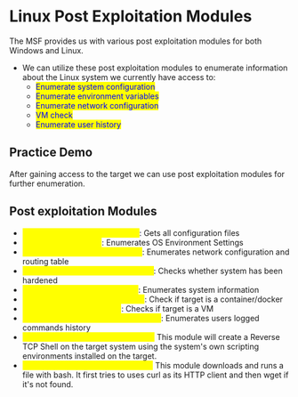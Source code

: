 # Linux Post Exploitation Modules

The MSF provides us with various post exploitation modules for both Windows and Linux.

* We can utilize these post exploitation modules to enumerate information about the Linux system we currently have access to:
  * <mark style="color:blue;">Enumerate system configuration</mark>
  * <mark style="color:blue;">Enumerate environment variables</mark>
  * <mark style="color:blue;">Enumerate network configuration</mark>
  * <mark style="color:blue;">VM check</mark>
  * <mark style="color:blue;">Enumerate user history</mark>

## Practice Demo

After gaining access to the target we can use post exploitation modules for further enumeration.

## Post exploitation Modules

* <mark style="color:yellow;">post/linux/gather/enum\_configs</mark>: Gets all configuration files
* <mark style="color:yellow;">post/multi/gather/env</mark>: Enumerates OS Environment Settings
* <mark style="color:yellow;">post/linux/gather/enum\_network</mark>: Enumerates network configuration and routing table
* <mark style="color:yellow;">post/linux/gather/enum\_protections</mark>: Checks whether system has been hardened
* <mark style="color:yellow;">post/linux/gather/enum\_system</mark>: Enumerates system information
* <mark style="color:yellow;">post/linux/gather/checkcontainer</mark>: Check  if target is a container/docker
* <mark style="color:yellow;">post/linux/gather/checkvm</mark>: Checks if target is a VM
* <mark style="color:yellow;">post/linux/gather/enum\_users\_history</mark>: Enumerates users logged commands history
* <mark style="color:yellow;">post/multi/manage/system\_session:</mark> This module will create a Reverse TCP Shell on the target system using the system's own scripting environments installed on the target.
* <mark style="color:yellow;">post/linux/manage/download\_exec.</mark> This module downloads and runs a file with bash. It first tries to uses curl as its HTTP client and then wget if it's not found.&#x20;

